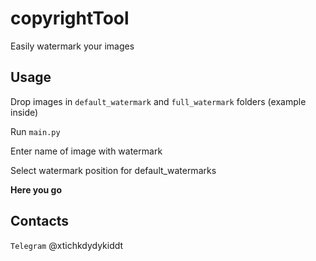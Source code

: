 # copyrightTool
Easily watermark your images

## Usage
Drop images in `default_watermark` and `full_watermark` folders (example inside)

Run `main.py`

Enter name of image with watermark 

Select watermark position for default_watermarks

**Here you go**

## Contacts
`Telegram` @xtichkdydykiddt
